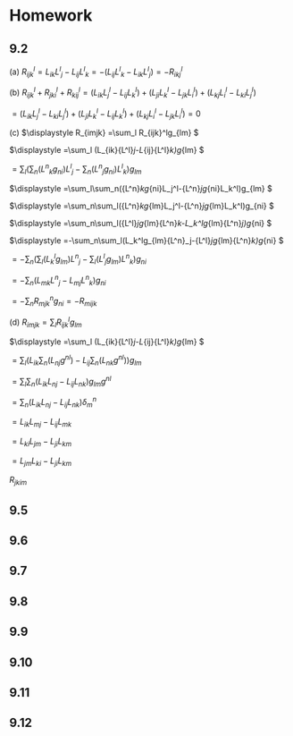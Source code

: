 # Homework

## 9.2

(a) $R_{ijk}^l=L_{ik}{L^l}_j-L_{ij}{L^l}_k=-(L_{ij}{L^l}_k-L_{ik}{L^l}_j)=-R_{ikj}^l$

(b) $R_{ijk}^l+R_{jki}^l+R_{kij}^l
=(L_{ik}L_j^l-L_{ij}L_k^l)+(L_{ji}L_k^l-L_{jk}L_i^l)+(L_{kj}L_i^l-L_{ki}L_j^l)$

$=(L_{ik}L_j^l-L_{ki}L_j^l)+(L_{ji}L_k^l-L_{ij}L_k^l)+(L_{kj}L_i^l-L_{jk}L_i^l)=0$

(c) $\displaystyle
R_{imjk}
=\sum_l R_{ijk}^lg_{lm}
$

$\displaystyle
=\sum_l (L_{ik}{L^l}_j-L_{ij}{L^l}_k)g_{lm}
$

$\displaystyle
=\sum_l (\sum_n({L^n}_kg_{ni}){L^l}_j-\sum_n({L^n}_jg_{ni}){L^l}_k)g_{lm}$

$\displaystyle
=\sum_l\sum_n({L^n}_kg_{ni}L_j^l-{L^n}_jg_{ni}L_k^l)g_{lm}
$

$\displaystyle
=\sum_n\sum_l({L^n}_kg_{lm}L_j^l-{L^n}_jg_{lm}L_k^l)g_{ni}
$

$\displaystyle
=\sum_n\sum_l({L^l}_jg_{lm}{L^n}_k-L_k^lg_{lm}{L^n}_j)g_{ni}
$

$\displaystyle
=-\sum_n\sum_l(L_k^lg_{lm}{L^n}_j-{L^l}_jg_{lm}{L^n}_k)g_{ni}
$

$\displaystyle
=-\sum_n(\sum_l(L_k^lg_{lm}){L^n}_j-\sum_l({L^l}_jg_{lm}){L^n}_k)g_{ni}$

$\displaystyle
=-\sum_n(L_{mk}{L^n}_j-L_{mj}{L^n}_k)g_{ni}$

$\displaystyle
=-\sum_n R_{mjk}^ng_{ni}
=-R_{mijk}$

(d) $\displaystyle
R_{imjk}
=\sum_l R_{ijk}^lg_{lm}$

$\displaystyle
=\sum_l (L_{ik}{L^l}_j-L_{ij}{L^l}_k)g_{lm} 
$

$\displaystyle
=\sum_l (L_{ik}\sum_n(L_{nj}g^{nl})-L_{ij}\sum_n(L_{nk}g^{nl}))g_{lm}$

$\displaystyle
=\sum_l\sum_n(L_{ik}L_{nj}-L_{ij}L_{nk})g_{lm}g^{nl}$

$\displaystyle
=\sum_n(L_{ik}L_{nj}-L_{ij}L_{nk})\delta_m^n$

$\displaystyle
=L_{ik}L_{mj}-L_{ij}L_{mk}$

$\displaystyle
=L_{ki}L_{jm}-L_{ji}L_{km}$

$\displaystyle
=L_{jm}L_{ki}-L_{ji}L_{km}$

$R_{jkim}$



## 9.5

## 9.6

## 9.7

## 9.8

## 9.9

## 9.10

## 9.11

## 9.12

